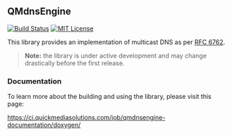 ## QMdnsEngine

[![Build Status](https://ci.quickmediasolutions.com/job/qmdnsengine/badge/icon)](https://ci.quickmediasolutions.com/job/qmdnsengine/)
[![MIT License](http://img.shields.io/badge/license-MIT-blue.svg?style=flat)](http://opensource.org/licenses/MIT)

This library provides an implementation of multicast DNS as per [RFC 6762](https://tools.ietf.org/html/rfc6762).

> **Note:** the library is under active development and may change drastically before the first release.

### Documentation

To learn more about the building and using the library, please visit this page:

https://ci.quickmediasolutions.com/job/qmdnsengine-documentation/doxygen/
